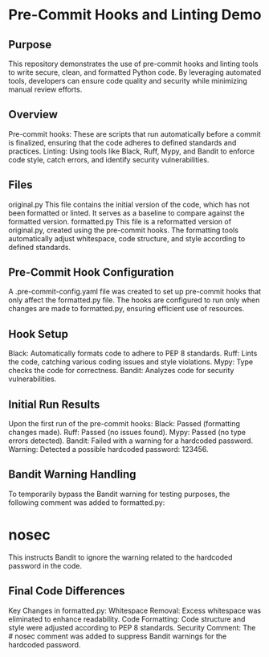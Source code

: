 # Pre-Commit Hooks and Linting Demo
## Purpose
This repository demonstrates the use of pre-commit hooks and linting tools to write secure, clean, and formatted Python code. By leveraging automated tools, developers can ensure code quality and security while minimizing manual review efforts.

## Overview
Pre-commit hooks: These are scripts that run automatically before a commit is finalized, ensuring that the code adheres to defined standards and practices.
Linting: Using tools like Black, Ruff, Mypy, and Bandit to enforce code style, catch errors, and identify security vulnerabilities.
## Files
original.py
This file contains the initial version of the code, which has not been formatted or linted.
It serves as a baseline to compare against the formatted version.
formatted.py
This file is a reformatted version of original.py, created using the pre-commit hooks.
The formatting tools automatically adjust whitespace, code structure, and style according to defined standards.
## Pre-Commit Hook Configuration
A .pre-commit-config.yaml file was created to set up pre-commit hooks that only affect the formatted.py file.
The hooks are configured to run only when changes are made to formatted.py, ensuring efficient use of resources.
## Hook Setup
Black: Automatically formats code to adhere to PEP 8 standards.
Ruff: Lints the code, catching various coding issues and style violations.
Mypy: Type checks the code for correctness.
Bandit: Analyzes code for security vulnerabilities.
## Initial Run Results
Upon the first run of the pre-commit hooks:
Black: Passed (formatting changes made).
Ruff: Passed (no issues found).
Mypy: Passed (no type errors detected).
Bandit: Failed with a warning for a hardcoded password.
Warning: Detected a possible hardcoded password: 123456.
## Bandit Warning Handling
To temporarily bypass the Bandit warning for testing purposes, the following comment was added to formatted.py:
# nosec
This instructs Bandit to ignore the warning related to the hardcoded password in the code.
## Final Code Differences
Key Changes in formatted.py:
Whitespace Removal: Excess whitespace was eliminated to enhance readability.
Code Formatting: Code structure and style were adjusted according to PEP 8 standards.
Security Comment: The # nosec comment was added to suppress Bandit warnings for the hardcoded password.

